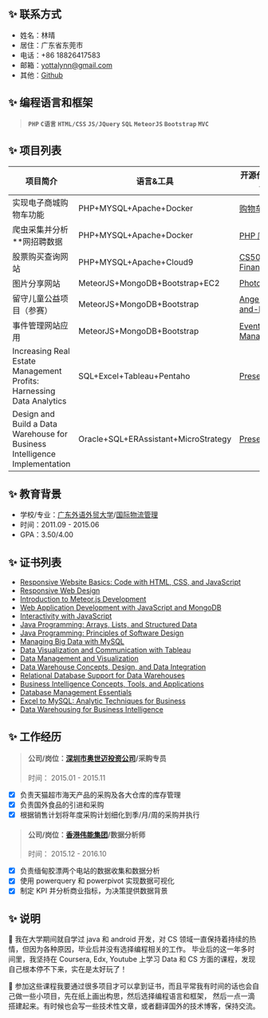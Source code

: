 ## :sparkles: 联系方式
- 姓名：林晴
- 居住：广东省东莞市
- 电话：+86 18826417583
- 邮箱：yottalynn@gmail.com
- 其他：[Github](https://github.com/Carol1992)

## :sparkles: 编程语言和框架
> ####  `PHP` `C语言` `HTML/CSS` `JS/JQuery` `SQL` `MeteorJS` `Bootstrap` `MVC`

## :sparkles: 项目列表
项目简介 | 语言&工具 | 开源代码&文件
------------ | ------------- | -------------
实现电子商城购物车功能 | PHP+MYSQL+Apache+Docker | [购物车](https://github.com/Carol1992/cs50-edx/tree/master/CS50_Finance)
爬虫采集并分析**网招聘数据 | PHP+MYSQL+Apache+Docker | [PHP 爬虫](https://github.com/Carol1992/cs50-edx/tree/master/CS50_Finance)
股票购买查询网站 | PHP+MYSQL+Apache+Cloud9 | [CS50 Finance](https://github.com/Carol1992/cs50-edx/tree/master/CS50_Finance)
图片分享网站 | MeteorJS+MongoDB+Bootstrap+EC2 | [Photos Blog](https://github.com/Carol1992/cs50-edx/tree/master/CS50_Finance)
留守儿童公益项目（参赛） | MeteorJS+MongoDB+Bootstrap | [Angels-and-Love](https://github.com/Carol1992/cs50-edx/tree/master/CS50_Finance)
事件管理网站应用 | MeteorJS+MongoDB+Bootstrap | [Events Manager](https://github.com/Carol1992/cs50-edx/tree/master/CS50_Finance)
Increasing Real Estate Management Profits: Harnessing Data Analytics | SQL+Excel+Tableau+Pentaho | [Presentation](https://github.com/Carol1992/cs50-edx/tree/master/CS50_Finance)
Design and Build a Data Warehouse for Business Intelligence Implementation | Oracle+SQL+ERAssistant+MicroStrategy | [Presentation](https://github.com/Carol1992/cs50-edx/tree/master/CS50_Finance)

## :sparkles: 教育背景
* 学校/专业：[广东外语外贸大学](http://www.gdufs.edu.cn/)/[国际物流管理](http://bs.gdufs.edu.cn/)
* 时间：2011.09 - 2015.06
* GPA：3.50/4.00

## :sparkles: 证书列表
- [Responsive Website Basics: Code with HTML, CSS, and JavaScript](https://www.coursera.org/account/accomplishments/certificate/CGK4QSSMQYUS)
- [Responsive Web Design](https://www.coursera.org/account/accomplishments/certificate/LRLNHQEBCZFP)
- [Introduction to Meteor.js Development](https://www.coursera.org/account/accomplishments/certificate/J23QPU9H6772)
- [Web Application Development with JavaScript and MongoDB](https://www.coursera.org/account/accomplishments/certificate/LSKD6YHVF35V)
- [Interactivity with JavaScript](https://www.coursera.org/account/accomplishments/certificate/JMJUTXXU2NCB)
- [Java Programming: Arrays, Lists, and Structured Data](https://www.coursera.org/account/accomplishments/certificate/5MGEHADQLJ7X)
- [Java Programming: Principles of Software Design](https://www.coursera.org/account/accomplishments/certificate/CGDCLPDCJ365)
- [Managing Big Data with MySQL](https://www.coursera.org/account/accomplishments/certificate/E9S66KGJEDBB)
- [Data Visualization and Communication with Tableau](https://www.coursera.org/account/accomplishments/certificate/7QDJZWWHHW9K)
- [Data Management and Visualization](https://www.coursera.org/account/accomplishments/certificate/9V3VXKD399R8)
- [Data Warehouse Concepts, Design, and Data Integration](https://www.coursera.org/account/accomplishments/certificate/3GAMBUFABL8H)
- [Relational Database Support for Data Warehouses](https://www.coursera.org/account/accomplishments/certificate/VS2PY2TAAR82)
- [Business Intelligence Concepts, Tools, and Applications](https://www.coursera.org/account/accomplishments/certificate/XZ85YVWCC6MH)
- [Database Management Essentials](https://www.coursera.org/account/accomplishments/certificate/C33ZQZTLXVB8)
- [Excel to MySQL: Analytic Techniques for Business](https://www.coursera.org/account/accomplishments/specialization/V46E6AE5W8BK)
- [Data Warehousing for Business Intelligence](https://www.coursera.org/account/accomplishments/specialization/CQ948DMD9MUC)

## :sparkles: 工作经历
> #### 公司/岗位：[深圳市奥世迈投资公司](http://www.osman-global.com/)/采购专员
> 时间： 2015.01 - 2015.11
- [x] 负责天猫超市海天产品的采购及各大仓库的库存管理
- [x] 负责国外食品的引进和采购 
- [x] 根据销售计划将年度采购计划细化到季/月/周的采购并执行

> #### 公司/岗位：[香港伟能集团](http://vpower.com/)/数据分析师
> 时间： 2015.12 - 2016.10
- [x] 负责缅甸胶漂两个电站的数据收集和数据分析
- [x] 使用 powerquery 和 powerpivot 实现数据可视化 
- [x] 制定 KPI 并分析商业指标，为决策提供数据背景

## :sparkles: 说明
:punch: 我在大学期间就自学过 java 和 android 开发，对 CS 领域一直保持着持续的热情，但因为各种原因，毕业后并没有选择编程相关的工作。
毕业后的这一年多时间里，我坚持在 Coursera, Edx, Youtube 上学习 Data 和 CS 方面的课程，发现自己根本停不下来，实在是太好玩了！

:memo: 参加这些课程我要通过很多项目才可以拿到证书，而且平常我有时间的话也会自己做一些小项目，先在纸上画出构思，然后选择编程语言和框架，
然后一点一滴搭建起来。有时候也会写一些技术性文章，或者翻译国外的技术博客，保持交流。
